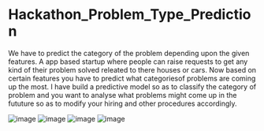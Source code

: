 # Hackathon_Problem_Type_Prediction

We have to predict the category of the problem depending upon the given features. 
A app based startup where people can raise requests to get any kind of their problem solved releated to there houses or cars. Now based on certain features you have to predict what categoriesof problems are coming up the most. I have build a predictive model so as to classify the category of problem and you want to analyse what problems might come up in the fututure so as to modify your hiring and other procedures accordingly. 
                              
                              



![image](https://user-images.githubusercontent.com/61286422/89736713-ffc92080-da88-11ea-8890-f9e7f4daea6a.png)
![image](https://user-images.githubusercontent.com/61286422/89736716-06579800-da89-11ea-98a0-438a1f97138d.png)
![image](https://user-images.githubusercontent.com/61286422/89736719-0c4d7900-da89-11ea-8b5d-fe2cf153f4c8.png)
![image](https://user-images.githubusercontent.com/61286422/89736725-10799680-da89-11ea-8d71-3da4fe8a0c89.png)
